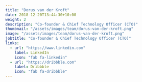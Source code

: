 ```yaml
---
title: "Dorus van der Kroft"
date: 2018-12-20T13:44:30+10:00
weight: 2
description: "Co-founder & Chief Technology Officer (CTO)"
thumbnail: "/assets/images/team/dorus-van-der-kroft.png"
image: "/assets/images/team/dorus-van-der-kroft.png"
jobtitle: "Co-founder & Chief Technology Officer (CTO)"
links:
  - url: "https://www.linkedin.com"
    label: LinkedIn
    icon: "fab fa-linkedin"
  - url: "https://dribbble.com"
    label: Dribbble
    icon: "fab fa-dribbble"
---
```

